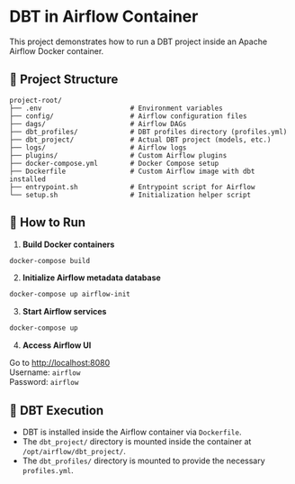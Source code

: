 # DBT in Airflow Container

This project demonstrates how to run a DBT project inside an Apache Airflow Docker container.

## 📁 Project Structure

```
project-root/
├── .env                      # Environment variables
├── config/                   # Airflow configuration files
├── dags/                     # Airflow DAGs
├── dbt_profiles/             # DBT profiles directory (profiles.yml)
├── dbt_project/              # Actual DBT project (models, etc.)
├── logs/                     # Airflow logs
├── plugins/                  # Custom Airflow plugins
├── docker-compose.yml        # Docker Compose setup
├── Dockerfile                # Custom Airflow image with dbt installed
├── entrypoint.sh             # Entrypoint script for Airflow
└── setup.sh                  # Initialization helper script
```

## 🚀 How to Run

1. **Build Docker containers**

```bash
docker-compose build
```

2. **Initialize Airflow metadata database**

```bash
docker-compose up airflow-init
```

3. **Start Airflow services**

```bash
docker-compose up
```

4. **Access Airflow UI**

Go to [http://localhost:8080](http://localhost:8080)  
Username: `airflow`  
Password: `airflow`

## 🧱 DBT Execution

- DBT is installed inside the Airflow container via `Dockerfile`.
- The `dbt_project/` directory is mounted inside the container at `/opt/airflow/dbt_project/`.
- The `dbt_profiles/` directory is mounted to provide the necessary `profiles.yml`.
